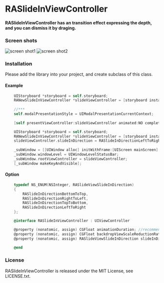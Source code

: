 RASlideInViewController
=======================

#### RASlideInViewController has an transition effect expressing the depth, and you can dismiss it by draging.


### Screen shots
![screen shot1](https://github.com/ra1028/RASlideInViewController/raw/master/screenshots/screenshot1.png)
![screen shot2](https://github.com/ra1028/RASlideInViewController/raw/master/screenshots/screenshot2.png)


### Installation

Please add the library into your project, and create subclass of this class.

#### Example
```Objective-C
    UIStoryboard *storyboard = self.storyboard;
    RANewSlideInViewController *slideViewController = [storyboard instantiateViewControllerWithIdentifier:NSStringFromClass([RANewSlideInViewController class])];
    
    //***
    self.modalPresentationStyle = UIModalPresentationCurrentContext;
    
    [self presentViewController:slideViewController animated:NO completion:nil];
```

```Objective-C
    UIStoryboard *storyboard = self.storyboard;
    RANewSlideInViewController *slideViewController = [storyboard instantiateViewControllerWithIdentifier:NSStringFromClass([RANewSlideInViewController class])];
    slideViewController.slideInDirection = RASlideInDirectionLeftToRight;
    
    _subWindow = [[UIWindow alloc] initWithFrame:[UIScreen mainScreen].bounds];
    _subWindow.windowLevel = UIWindowLevelStatusBar;
    _subWindow.rootViewController = slideViewController;
    [_subWindow makeKeyAndVisible];
```

#### Option
```Objective-C
    typedef NS_ENUM(NSInteger, RASlideViewSlideInDirection)
    {
        RASlideInDirectionBottomToTop,
        RASlideInDirectionRightToLeft,
        RASlideInDirectionTopToBottom,
        RASlideInDirectionLeftToRight
    };

    @interface RASlideInViewController : UIViewController

    @property (nonatomic, assign) CGFloat animationDuration; //recommend 0.1f ~ 1.0f
    @property (nonatomic, assign) CGFloat backdropViewScaleReductionRatio; //recommend 0.9f ~ 1.0f
    @property (nonatomic, assign) RASlideViewSlideInDirection slideInDirection;
    
    @end
```

### License
RASlideInViewController is released under the MIT License, see LICENSE.txt.
